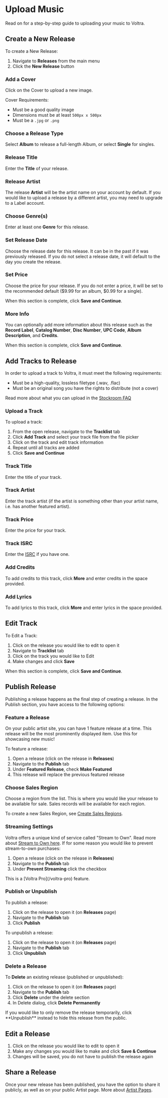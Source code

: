 # Upload Music

Read on for a step-by-step guide to uploading your music to Voltra.

## Create a New Release

To create a New Release:

1.  Navigate to **Releases** from the main menu
2.  Click the **New Release** button

### Add a Cover
Click on the Cover to upload a new image.

Cover Requirements:
-   Must be a good quality image
-   Dimensions must be at least `500px x 500px`
-   Must be a `.jpg` or `.png`

### Choose a Release Type
Select **Album** to release a full-length Album, or select **Single** for singles.

### Release Title
Enter the **Title** of your release.

### Release Artist
The release **Artist** will be the artist name on your account by default. If you would like to upload a release by a different artist, you may need to upgrade to a Label account.

### Choose Genre(s)
Enter at least one **Genre** for this release.

### Set Release Date
Choose the release date for this release. It can be in the past if it was previously released. If you do not select a release date, it will default to the day you create the release.

### Set Price
Choose the price for your release. If you do not enter a price, it will be set to the recommended default ($9.99 for an album, $0.99 for a single).

When this section is complete, click **Save and Continue**.

### More Info
You can optionally add more information about this release such as the **Record Label**, **Catalog Number**, **Disc Number**, **UPC Code**, **Album Description**, and **Credits**.

When this section is complete, click **Save and Continue**.

## Add Tracks to Release
In order to upload a track to Voltra, it must meet the following requirements:

-   Must be a high-quality, lossless filetype (.wav, .flac)
-   Must be an original song you have the rights to distribute (not a cover)

Read more about what you can upload in the [Stockroom FAQ](/faq)

### Upload a Track

To upload a track:
1.  From the open release, navigate to the **Tracklist** tab
2.  Click **Add Track** and select your track file from the file picker
3.  Click on the track and edit track information
4.  Repeat until all tracks are added
5.  Click **Save and Continue**

### Track Title
Enter the title of your track.

### Track Artist
Enter the track artist (if the artist is something other than your artist name, i.e. has another featured artist).

### Track Price
Enter the price for your track.

### Track ISRC
Enter the [ISRC](http://isrc.ifpi.org/en/) if you have one.

### Add Credits
To add credits to this track, click **More** and enter credits in the space provided.

### Add Lyrics
To add lyrics to this track, click **More** and enter lyrics in the space provided.

## Edit Track
To Edit a Track:
1.  Click on the release you would like to edit to open it
2.  Navigate to **Tracklist** tab
3.  Click on the track you would like to Edit
4.  Make changes and click **Save**

When this section is complete, click **Save and Continue**.

## Publish Release

Publishing a release happens as the final step of creating a release. In the Publish section, you have access to the following options:

### Feature a Release

On your public artist site, you can have 1 feature release at a time. This release will be the most prominently displayed item. Use this for showcasing new music!

To feature a release:
1.  Open a release (click on the release in **Releases**)
2.  Navigate to the **Publish** tab
3.  Under **Featured Release**, check **Make Featured**
4.  This release will replace the previous featured release

### Choose Sales Region

Choose a region from the list. This is where you would like your release to be available for sale. Sales records will be available for each region.

To create a new Sales Region, see [Create Sales Regions](/settings/create-sales-regions).

### Streaming Settings

Voltra offers a unique kind of service called "Stream to Own". Read more about [Stream to Own here](/faq/stream-to-own). If for some reason you would like to prevent stream-to-own purchases:

1.  Open a release (click on the release in **Releases**)
2.  Navigate to the **Publish** tab
3.  Under **Prevent Streaming** click the checkbox

<p class="note">This is a [Voltra Pro](/voltra-pro) feature.</p>

### Publish or Unpublish

To publish a release:
1.  Click on the release to open it (on **Releases** page)
2.  Navigate to the **Publish** tab
3.  Click **Publish**

To unpublish a release:
1.  Click on the release to open it (on **Releases** page)
2.  Navigate to the **Publish** tab
3.  Click **Unpublish**

### Delete a Release

To **Delete** an existing release (published or unpublished):
1.  Click on the release to open it (on **Releases** page)
2.  Navigate to the **Publish** tab
3.  Click **Delete** under the delete section
4.  In Delete dialog, click **Delete Permanently**

<p class="note">If you would like to only remove the release temporarily, click **Unpublish** instead to hide this release from the public.</p>

## Edit a Release

1.  Click on the release you would like to edit to open it
2.  Make any changes you would like to make and click **Save & Continue**
3.  Changes will be saved, you do not have to publish the release again

## Share a Release

Once your new release has been published, you have the option to share it publicly, as well as on your public Artist page. More about [Artist Pages](/profiles).
